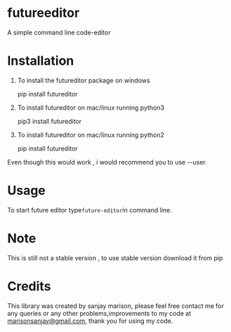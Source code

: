 # futureeditor
A simple command line code-editor

# Installation
1) To install the futureditor package on windows  


    pip install futureditor

2) To install futureditor on mac/linux running python3   


    pip3 install futureditor

3) To install futureditor on mac/linux running python2  


    pip install futureditor

Even though this would work , i would recommend you to use --user.

# Usage

To start future editor type```future-editor```in command line.

# Note
This is still not a stable version , to use stable version download it from pip

# Credits
This library was created by sanjay marison, please feel free contact me for any queries or any other problems,improvements to my code at 
marisonsanjay@gmail.com, thank you for using my code.
